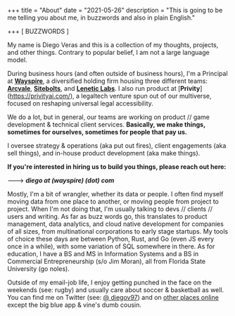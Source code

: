 +++
title = "About"
date = "2021-05-26"
description = "This is going to be me telling you about me, in buzzwords and also in plain English."

+++
[ BUZZWORDS ]


My name is Diego Veras and this is a collection of my thoughts, projects, and other things. Contrary to popular belief, I am not a large language model. 

During business hours (and often outside of business hours), I'm a Principal at [**Wayspire**](https://wayspire.com), a diversified holding firm housing three different teams: [**Arcvale**](https://arcvale.com/), [**Sitebolts**](https://sitebolts.com/), and [**Lenetic Labs**](http://lenetic.com/). I also run product at [**Privity**] (https://privityai.com/), a legaltech venture spun out of our multiverse, focused on reshaping universal legal accessibility.

We do a lot, but in general, our teams are working on product // game development & technical client services. **Basically, we make things, sometimes for ourselves, sometimes for people that pay us.**

I oversee strategy & operations (aka put out fires), client engagements (aka sell things), and in-house product development (aka make things). 


**If you're interested in hiring us to build you things, please reach out here:**

---> ***diego at (wayspire) (dot) com***


Mostly, I'm a bit of wrangler, whether its data or people. I often find myself moving data from one place to another, or moving people from project to project. When I'm not doing that, I'm usually talking to devs // clients // users and writing. As far as buzz words go, this translates to product management, data analytics, and cloud native development for companies of all sizes, from multinational corporations to early stage startups. My tools of choice these days are between Python, Rust, and Go (even JS every once in a while), with some variation of SQL somewhere in there. As for education, I have a BS and MS in Information Systems and a BS in Commercial Entrepreneurship (s/o Jim Moran), all from Florida State University (go noles).

Outside of my email-job life, I enjoy getting punched in the face on the weekends (see: rugby) and usually care about soccer & basketball as well. You can find me on Twitter (see: [@ diegov97](https://twitter.com/diegov97)) and on [other places online](https://dverasc.github.io/showcase/socials/) except the big blue app & vine's dumb cousin.
